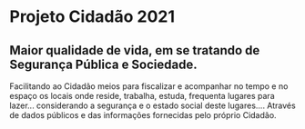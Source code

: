 # Projeto Cidadão 2021

## Maior qualidade de vida, em se tratando de Segurança Pública e Sociedade.

Facilitando ao Cidadão meios para fiscalizar e acompanhar no tempo e no
espaço os locais onde reside, trabalha, estuda, frequenta lugares para lazer...
considerando a segurança e o estado social deste lugares....
Através de dados públicos e das informações fornecidas pelo próprio Cidadão.
